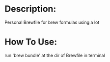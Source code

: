 # Description:
Personal Brewfile for brew formulas using a lot

# How To Use:
run 'brew bundle' at the dir of Brewfile in terminal 
